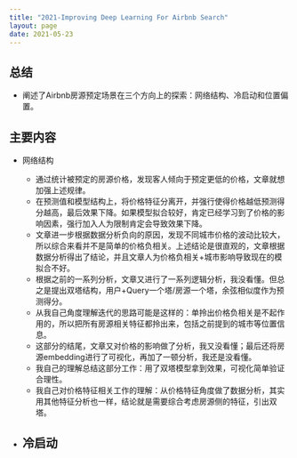 ```yaml
---
title: "2021-Improving Deep Learning For Airbnb Search"
layout: page
date: 2021-05-23
---
```


## 总结

- 阐述了Airbnb房源预定场景在三个方向上的探索：网络结构、冷启动和位置偏置。

## 主要内容

- 网络结构
    - 通过统计被预定的房源价格，发现客人倾向于预定更低的价格，文章就想加强上述规律。
    - 在预测值和模型结构上，将价格特征分离开，并强行使得价格越低预测得分越高，最后效果下降。如果模型拟合较好，肯定已经学习到了价格的影响因素，强行加入人为限制肯定会导致效果下降。
    - 文章进一步根据数据分析负向的原因，发现不同城市价格的波动比较大，所以综合来看并不是简单的价格负相关。上述结论是很直观的，文章根据数据分析得出了结论，并且文章人为价格负相关+城市影响导致现在的模拟合不好。
    - 根据之前的一系列分析，文章又进行了一系列逻辑分析，我没看懂。但总之是提出双塔结构，用户+Query一个塔/房源一个塔，余弦相似度作为预测得分。
    - 从我自己角度理解迭代的思路可能是这样的：单拎出价格负相关是不起作用的，所以把所有房源相关特征都拎出来，包括之前提到的城市等位置信息。
    - 这部分的结尾，文章又对价格的影响做了分析，我又没看懂；最后还将房源embedding进行了可视化，再加了一顿分析，我还是没看懂。
    - 我自己的理解总结这部分工作：用了双塔模型拿到效果，可视化简单验证合理性。
    - 我自己对价格特征相关工作的理解：从价格特征角度做了数据分析，其实用其他特征分析也一样，结论就是需要综合考虑房源侧的特征，引出双塔。

- 冷启动
    -